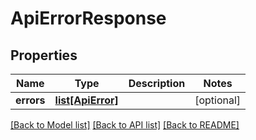 # ApiErrorResponse

## Properties
Name | Type | Description | Notes
------------ | ------------- | ------------- | -------------
**errors** | [**list[ApiError]**](ApiError.md) |  | [optional] 

[[Back to Model list]](../README.md#documentation-for-models) [[Back to API list]](../README.md#documentation-for-api-endpoints) [[Back to README]](../README.md)


